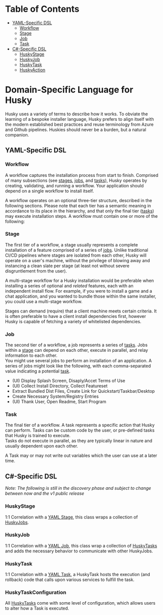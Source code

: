 # Table of Contents
- [YAML-Specific DSL](#yaml-specific-dsl)
  * [Workflow](#workflow)
  * [Stage](#stage)
  * [Job](#job)
  * [Task](#task)
- [C#-Specific DSL](#c--specific-dsl)
  * [HuskyStage](#huskystage)
  * [HuskyJob](#huskyjob)
  * [HuskyTask](#huskytask)
  * [HuskyAction](#huskyaction)
# Domain-Specific Language for Husky

Husky uses a variety of terms to describe how it works.
To obviate the learning of a bespoke installer language, Husky prefers to align itself
with the modern established best practices and reuse terminology from Azure and Github pipelines.
Huskies should never be a burden, but a natural companion. 

## YAML-Specific DSL

### Workflow  
A workflow captures the installation process from start to finish.
Comprised of many subsections (see [stages](#stage), [jobs](#job), and [tasks](#task)), Husky operates
by creating, validating, and running a workflow. Your application should depend on a single workflow
to install itself. 

A workflow operates on an optional three-tier structure, described in the following sections. Please note that each tier has a semantic meaning in accordance to its place in the hierarchy, and that only the final tier ([tasks](#task)) may execute installation steps. A workflow must contain one or more of the following:

### Stage
The first tier of a workflow, a stage usually represents a complete installation of a feature comprised of a series of [jobs](#job). Unlike traditional CI/CD pipelines where stages are isolated from each other, Husky will operate on a user's machine, without the privilege of blowing away and instancing a clean slate per stage (at least not without severe disgruntlement from the user). 

A multi-stage workflow for a Husky installation would be preferable when installing a series of optional and _related_ features, each with an independent install flow. For example, if you were to install a game and a chat application, and you wanted to bundle those within the same installer, you could use a multi-stage workflow. 

Stages can demand (require) that a client machine meets certain criteria. It is often preferable to have a client install dependencies first, however Husky is capable of fetching a variety of whitelisted dependencies. 

### Job
The second tier of a workflow, a job represents a series of [tasks](#task). Jobs within a [stage](#stage) can depend on each other, execute in parallel, and relay information to each other.  
You might use several jobs to perform an installation of an application. A series of jobs might look like the following, with each comma-separated value indicating a potential [task](#task).

* (UI) Display Splash Screen, Disaply/Accet Terms of Use
* (UI) Collect Install Directory, Collect Featureset
* Extract Bundled Dist Files, Create Link for Quickstart/Taskbar/Desktop
* Create Necessary System/Registry Entries
* (UI) Thank User, Open Readme, Start Program

### Task
The final tier of a workflow. A task represents a specific action that Husky can perform.
Tasks can be custom code by the user, or pre-defined tasks that Husky is trained to execute.   
Tasks do not execute in parallel, as they are typically linear in nature and usually dependent upon each other.

A Task may or may not write out variables which the user can use at a later time. 

## C#-Specific DSL 
*Note: The following is still in the discovery phase and subject to change between now and the v1 public release*

### HuskyStage
1:1 Correlation with a [YAML Stage](#stage), this class wraps a collection of [HuskyJobs](#HuskyJob).

### HuskyJob
1:1 Correlation with a [YAML Job](#job), this class wrap a collection of [HuskyTasks](#HuskyTask) and adds the necessary behavior to communicate with other HuskyJobs.

### HuskyTask
1:1 Correlation with a [YAML Task](#task), a HuskyTask hosts the execution (and rollback) code that calls upon various services to fulfill the task.

### HuskyTaskConfiguration
All [HuskyTasks](#HuskyTask) come with some level of configuration, which allows users to alter how a Task is executed.

